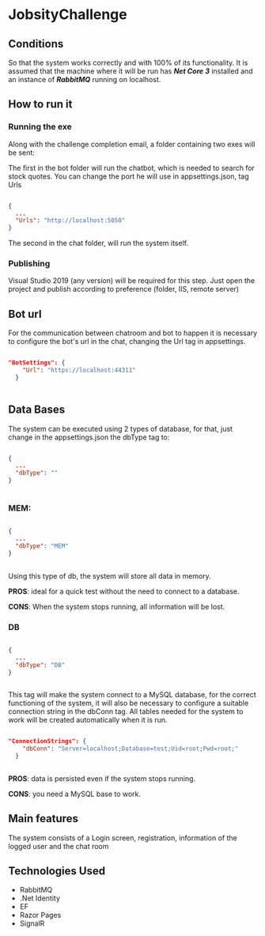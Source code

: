 # JobsityChallenge

## Conditions
So that the system works correctly and with 100% of its functionality. It is assumed that the machine where it will be run has ***Net Core 3*** installed and an instance of ***RabbitMQ*** running on localhost.

## How to run it

### Running the exe

Along with the challenge completion email, a folder containing two exes will be sent:

The first in the bot folder will run the chatbot, which is needed to search for stock quotes. You can change the port he will use in appsettings.json, tag Urls

```json

{
  ...
  "Urls": "http://localhost:5050"
}

```

The second in the chat folder, will run the system itself.
    
### Publishing
Visual Studio 2019 (any version) will be required for this step. Just open the project and publish according to preference (folder, IIS, remote server)

## Bot url

For the communication between chatroom and bot to happen it is necessary to configure the bot's url in the chat, changing the Url tag in appsettings.

```json

"BotSettings": {
    "Url": "https://localhost:44311"
  }
  
``` 

## Data Bases
The system can be executed using 2 types of database, for that, just change in the appsettings.json the dbType tag to:

```json

{
  ...
  "dbType": ""
}
    
```
### MEM:

```json

{
  ...
  "dbType": "MEM"
}
    
```

Using this type of db, the system will store all data in memory.

**PROS**: ideal for a quick test without the need to connect to a database.

**CONS**: When the system stops running, all information will be lost.

### DB

```json

{
  ...
  "dbType": "DB"
}
    
```
This tag will make the system connect to a MySQL database, for the correct functioning of the system, it will also be necessary to configure a suitable connection string in the dbConn tag. All tables needed for the system to work will be created automatically when it is run.

```json

"ConnectionStrings": {
    "dbConn": "Server=localhost;Database=test;Uid=root;Pwd=root;"
  }
    
```

**PROS**: data is persisted even if the system stops running.

**CONS**: you need a MySQL base to work.

## Main features
The system consists of a Login screen, registration, information of the logged user and the chat room

## Technologies Used
* RabbitMQ
* .Net Identity
* EF
* Razor Pages
* SignalR

